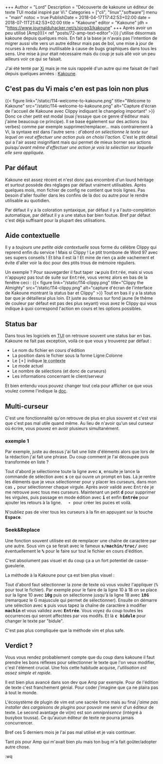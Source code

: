 +++
Author = "Lord"
Description = "Découverte de kakoune un éditeur de texte TUI modal inspiré par Vi."
Categories = ["cli", "linux","software"]
menu = "main"
notoc = true
PublishDate = 2018-04-17T17:42:53+02:00
date = 2018-07-11T21:42:53+02:00
title = "Kakoune"
editor = "Kakoune"
jdh = "https://www.journalduhacker.net/s/sjcgq3/kakoune"
+++
Après avoir un peu utilisé [Amp]({{< ref "posts/72-amp-text-editor">}}) j'utilise désormais kakoune depuis quelques mois.
En fait à la base je n'avais pas l'intention de migrer aussi vite vers un autre éditeur mais pas de bol, une mise à jour de ncurses à rendu Amp inutilisable à cause de bugs graphiques dans tous les sens.
Une mise à jour était nécessaire mais du coup je suis allé voir un peu ailleurs voir ce qui se faisait.

J'ai été tenté par [Xi](https://github.com/google/xi-editor) mais je me suis rappelé d'un autre qui me faisait de l'œil depuis quelques années : [Kakoune](http://kakoune.org/).

## C'est pas du Vi mais c'en est pas loin non plus
{{< figure link="/static/114-welcome-to-kakoune.png" title="Welcome to Kakoune" src="/static/114-welcome-to-kakoune.png" alt="Capture d'écran de l'accueil de Kakoune avec Clippy indiquant le changelog important" >}}
Donc ce cher petit est modal (ouai j'essaye que ce genre d'éditeur mais j'aime beaucoup ce principe).
Il se base également sur des actions (ou verbes) comme par exemple supprimer/remplacer… mais contrairement à Vi, la syntaxe est dans l'autre sens : *d'abord on sélectionne le texte sur lequel on veut effectuer une action puis on choisi l'action.*
C'est le ptit détail qui a l'air assez insignifiant mais qui permet de mieux borner ses actions puisqu'*avant même d'effectuer une action je vois la sélection sur laquelle elle sera appliquée.*

## Par défaut
Kakoune est assez récent et n'est donc pas encombré d'un lourd héritage et surtout possède des réglages par défaut vraiment utilisables.
Après quelques mois, mon fichier de config ne contient que trois lignes.
Pas besoin d'aller fouiller dans les confins de la doc ou autre pour le rendre utilisable au quotidien.

Par défaut il y a la coloration syntaxique, par défaut il y a l'auto-complétion automatique, par défaut il y a une status bar bien foutue.
Bref par défaut c'est déjà suffisant pour la plupart des utilisations.

## Aide contextuelle
Il y a *toujours une petite aide contextuelle* sous forme du célèbre Clippy qui reprend enfin du service !
Mais si Clippy !
Le ptit trombone de Word 97 avec ses supers conseils !
Et bha il est là !
Et mine de rien ça aide vachement et évite d'aller voir la doc pour des ptits trous de mémoire réguliers.

Un exemple ?
Pour sauvegarder il faut taper <samp>**:w**</samp> puis <samp>Entrée</samp>, mais si vous n'appuyez pas tout de suite sur <samp>Entrée</samp>, vous verrez alors en bas de la fenêtre ceci :
{{< figure link="/static/114-clippy.png" title="Clippy the Almighty" src="/static/114-clippy.png" alt="capture d'écran de l'interface de Kakoune montrant la status bar et Clippy" >}}
Tout en bas il y a la status bar que je détaillerai plus loin.
Et juste au dessus sur fond jaune (le thême de couleur par défaut est pas des plus seyant) vous avez le Clippy qui vous indique à quoi correspond l'action en cours et les options possibles.

## Status bar
Dans tous les logiciels en <abbr title="Text User Interface, les logiciels en console avec interface graphique interactive">TUI</abbr> on retrouve souvent une status bar en bas.
Kakoune ne fait pas exception, voilà ce que vous y trouverez par défaut :

  - Le nom du fichier en cours d'édition
  - La position dans le fichier sous la forme Ligne:Colonne
  - Le <samp>[+]</samp> indique <abbr title="est-ce qu'il y a des modifs?, est-ce que c'est un nouveau fichier ?, est-ce que l'on est en débug ? est-ce qu'on enregistre une macro?">le contexte</abbr>
  - Le mode actuel
  - Le nombre de sélections (et donc de curseurs)
  - Les informations concernant le client/serveur

Et bien entendu vous pouvez changer tout cela pour afficher ce que vous voulez comme l'indique la [doc](https://github.com/mawww/kakoune/wiki/Status-Line).

## Multi-curseur
C'est une fonctionnalité qu'on retrouve de plus en plus souvent et c'est vrai que c'est pas mal utile quand même.
Au lieu de n'avoir qu'un seul curseur où écrire, vous pouvez en avoir plusieurs simultanément.

### exemple 1
Par exemple, juste au dessus j'ai fait une liste d'éléments alors que lors de la rédaction j'ai fait une phrase.
Du coup comment je l'ai découpée puis transformée en liste ?

Tout d'abord je sélectionne toute la ligne avec **<samp>x</samp>**, ensuite je lance la commande de sélection avec **<samp>s</samp>** ce qui ouvre un prompt en bas.
Là je rentre les éléments que je veux sélectionner pour y placer les curseurs, dans mon cas **<samp>,</samp>** pour sélectionner chaque virgule.
Après avoir validé avec <samp>Entrée</samp> je me retrouve avec tous mes curseurs.
Maintenant un petit **<samp>d</samp>** pour supprimer les virgules, puis passage en mode édition avec **<samp>i</samp>** et enfin **<samp>Entrée</samp>** pour ajouter les retours à la ligne.
**<samp>  - </samp>** pour créer les puces et voilà.

N'oubliez pas de virer tous les curseurs à la fin en appuyant sur la touche **<samp>Espace</samp>**. 

### Seek&Replace
Une fonction souvent utilisée est de remplacer une chaîne de caractère par une autre.
Sous vim ça se ferait avec le fameux **<samp>s/machin/truc/</samp>** avec éventuellement le **<samp>%</samp>** pour le faire sur tout le fichier en cours d'édition.

C'est absolument pas visuel et du coup ça a un fort potentiel de casse-gueulerie.

La méthode à la Kakoune pour ça est bien plus visuel :

Tout d'abord faut sélectionner la zone de texte où vous voulez l'appliquer (<samp>%</samp> pour tout le fichier).
Par exemple pour le faire de la ligne 10 à 18 on se place sur la ligne 10 avec **<samp>10g</samp>** puis on sélectionne jusqu'à la ligne 18 avec **<samp>18G</samp>** (remarquez le G majuscule qui permet de sélectionner).
Ensuite on démarre une sélection avec **<samp>s</samp>** puis vous tapez la chaîne de caractère à modifier **<samp>machin</samp>** et vous validez avec **<samp>Entrée</samp>**.
Vous voyez du coup toutes les occurrences qui seront affectées par vos modifs.
Et là **<samp>c bidule</samp>** pour changer le texte par "bidule".

C'est pas plus compliquée que la méthode vim et plus safe.

## Verdict ?
Vous vous rendez probablement compte que du coup dans kakoune il faut prendre les bons réflexes pour sélectionner le texte que l'on veux modifier, c'est l'élément crucial.
Une fois cette habitude acquise, *l'utilisation est assez simple et rapide*.

Il est bien plus avancé dans son dev que Amp par exemple.
Pour de l'édition de texte c'est franchement génial.
Pour coder j'imagine que ça ne plaira pas à tout le monde.

L'écosystème de plugin de vim est une sacrée force mais au final *j'aime pas installer des cargaisons de plugins* pour pouvoir me servir d'un éditeur de texte.
Le second avantage de vi(m) est son *omniprésence* (intégré à busybox toussa).
Ce qu'aucun éditeur de texte ne pourra jamais concurrencer.

Bref ces 5 derniers mois je l'ai pas mal utilisé et je vais continuer.

Tant pis pour Amp qui m'avait bien plu mais ton bug m'a fait goûter/adopter autre chose.

:wq
